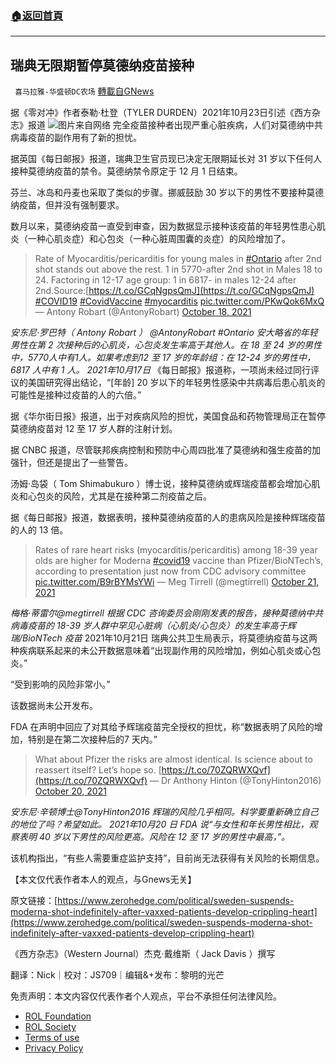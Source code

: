 ###  [:house:返回首頁](https://github.com/ourhimalayas/txt)
---


## 瑞典无限期暂停莫德纳疫苗接种
` 喜马拉雅-华盛顿DC农场` [轉載自GNews](https://gnews.org/zh-hans/1622199/)

据《零对冲》作者泰勒·杜登（TYLER DURDEN）2021年10月23日引述《西方杂志》报道
![](https://assets.gnews.org/wp-content/uploads/2021/10/Picture1-21.png)图片来自网络
完全疫苗接种者出现严重心脏疾病，人们对莫德纳中共病毒疫苗的副作用有了新的担忧。

据英国《每日邮报》报道，瑞典卫生官员现已决定无限期延长对 31 岁以下任何人接种莫德纳疫苗的禁令。莫德纳禁令原定于 12 月 1 日结束。

芬兰、冰岛和丹麦也采取了类似的步骤。挪威鼓励 30 岁以下的男性不要接种莫德纳疫苗，但并没有强制要求。

数月以来，莫德纳疫苗一直受到审查，因为数据显示接种该疫苗的年轻男性患心肌炎（一种心肌炎症）和心包炎（一种心脏周围囊的炎症）的风险增加了。



> Rate of Myocarditis/pericarditis for young males in [#Ontario](https://twitter.com/hashtag/Ontario?src=hash&amp;ref_src=twsrc%5Etfw) after 2nd shot stands out above the rest. 1 in 5770-after 2nd shot in Males 18 to 24. Factoring in 12-17 age group:
> 1 in 6817- in males 12-24 after 2nd.Source:[https://t.co/GCqNgpsQmJ](https://t.co/GCqNgpsQmJ) [#COVID19](https://twitter.com/hashtag/COVID19?src=hash&amp;ref_src=twsrc%5Etfw) [#CovidVaccine](https://twitter.com/hashtag/CovidVaccine?src=hash&amp;ref_src=twsrc%5Etfw) [#myocarditis](https://twitter.com/hashtag/myocarditis?src=hash&amp;ref_src=twsrc%5Etfw) [pic.twitter.com/PKwQok6MxQ](https://t.co/PKwQok6MxQ)
> — Antony Robart (@AntonyRobart) [October 18, 2021](https://twitter.com/AntonyRobart/status/1449891671710253068?ref_src=twsrc%5Etfw)


*安东尼·罗巴特（ Antony Robart ）*
*@AntonyRobart*
*#Ontario 安大略省的年轻男性在第 2 次接种后的心肌炎，心包炎发生率高于其他人。在 18 至 24 岁的男性中，5770人中有1人。如果考虑到12 至 17 岁的年龄组：在 12-24 岁的男性中，6817 人中有 1 人。*
*2021年10月17日*
《每日邮报》报道称，一项尚未经过同行评议的美国研究得出结论，“[年龄] 20 岁以下的年轻男性感染中共病毒后患心肌炎的可能性是接种过疫苗的人的六倍。”

据《华尔街日报》报道，出于对疾病风险的担忧，美国食品和药物管理局正在暂停莫德纳疫苗对 12 至 17 岁人群的注射计划。

据 CNBC 报道，尽管联邦疾病控制和预防中心周四批准了莫德纳和强生疫苗的加强针，但还是提出了一些警告。

汤姆·岛袋（ Tom Shimabukuro ）博士说，接种莫德纳或辉瑞疫苗都会增加心肌炎和心包炎的风险，尤其是在接种第二剂疫苗之后。

据《每日邮报》报道，数据表明，接种莫德纳疫苗的人的患病风险是接种辉瑞疫苗的人的 13 倍。



> Rates of rare heart risks (myocarditis/pericarditis) among 18-39 year olds are higher for Moderna [#covid19](https://twitter.com/hashtag/covid19?src=hash&amp;ref_src=twsrc%5Etfw) vaccine than Pfizer/BioNTech’s, according to presentation just now from CDC advisory committee [pic.twitter.com/B9rBYMsYWi](https://t.co/B9rBYMsYWi)
> — Meg Tirrell (@megtirrell) [October 21, 2021](https://twitter.com/megtirrell/status/1451247205579436047?ref_src=twsrc%5Etfw)


*梅格·蒂雷尔@megtirrell*
*根据 CDC 咨询委员会刚刚发表的报告，接种莫德纳中共病毒疫苗的 18-39 岁人群中罕见心脏病（心肌炎/心包炎）的发生率高于辉瑞/BioNTech 疫苗*
 2021年10月21日
瑞典公共卫生局表示，将莫德纳疫苗与这两种疾病联系起来的未公开数据意味着“出现副作用的风险增加，例如心肌炎或心包炎。”

“受到影响的风险非常小。”

该数据尚未公开发布。

FDA 在声明中回应了对其给予辉瑞疫苗完全授权的担忧，称“数据表明了风险的增加，特别是在第二次接种后的7 天内。”



> What about Pfizer the risks are almost identical. Is science about to reassert itself? Let’s hope so. [https://t.co/70ZQRWXQvf](https://t.co/70ZQRWXQvf)
> — Dr Anthony Hinton (@TonyHinton2016) [October 20, 2021](https://twitter.com/TonyHinton2016/status/1450935271961337862?ref_src=twsrc%5Etfw)


*安东尼·辛顿博士@TonyHinton2016*
*辉瑞的风险几乎相同。科学要重新确立自己的地位了吗？希望如此。*
*2021年10月20 日*
*FDA 说“与女性和年长男性相比，观察表明 40 岁以下男性的风险更高。风险在 12 至 17 岁的男性中最高，”。*

该机构指出，“有些人需要重症监护支持”，目前尚无法获得有关风险的长期信息。

【本文仅代表作者本人的观点，与Gnews无关】

原文链接：[https://www.zerohedge.com/political/sweden-suspends-moderna-shot-indefinitely-after-vaxxed-patients-develop-crippling-heart](https://www.zerohedge.com/political/sweden-suspends-moderna-shot-indefinitely-after-vaxxed-patients-develop-crippling-heart)

《西方杂志》（Western Journal）杰克·戴维斯（ Jack Davis ）撰写

翻译：Nick｜校对：JS709｜编辑&+发布：黎明的光芒

 

免责声明：本文内容仅代表作者个人观点，平台不承担任何法律风险。

- [ROL Foundation](https://rolfoundation.org/)
- [ROL Society](https://rolsociety.org/)
- [Terms of use](https://gnews.org/terms-of-use-3/)
- [Privacy Policy](https://gnews.org/privacy-policy/)
